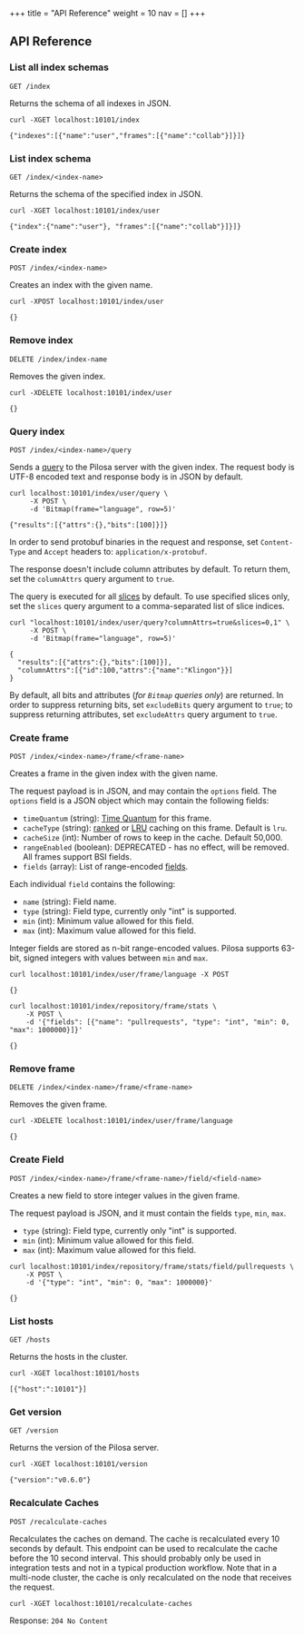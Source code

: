 +++
title = "API Reference"
weight = 10
nav = []
+++


## API Reference

### List all index schemas

`GET /index`

Returns the schema of all indexes in JSON.

``` request
curl -XGET localhost:10101/index
```
``` response
{"indexes":[{"name":"user","frames":[{"name":"collab"}]}]}
```

### List index schema

`GET /index/<index-name>`

Returns the schema of the specified index in JSON.

``` request
curl -XGET localhost:10101/index/user
```
``` response
{"index":{"name":"user"}, "frames":[{"name":"collab"}]}]}
```

### Create index

`POST /index/<index-name>`

Creates an index with the given name.

``` request
curl -XPOST localhost:10101/index/user
```
``` response
{}
```

### Remove index

`DELETE /index/index-name`

Removes the given index.

``` request
curl -XDELETE localhost:10101/index/user
```
``` response
{}
```

### Query index

`POST /index/<index-name>/query`

Sends a [query](../query-language/) to the Pilosa server with the given index. The request body is UTF-8 encoded text and response body is in JSON by default.

``` request
curl localhost:10101/index/user/query \
     -X POST \
     -d 'Bitmap(frame="language", row=5)'
```
``` response
{"results":[{"attrs":{},"bits":[100]}]}
```

In order to send protobuf binaries in the request and response, set `Content-Type` and `Accept` headers to: `application/x-protobuf`.

The response doesn't include column attributes by default. To return them, set the `columnAttrs` query argument to `true`.

The query is executed for all [slices](../data-model/#slice) by default. To use specified slices only, set the `slices` query argument to a comma-separated list of slice indices.

``` request
curl "localhost:10101/index/user/query?columnAttrs=true&slices=0,1" \
     -X POST \
     -d 'Bitmap(frame="language", row=5)'
```
``` response
{
  "results":[{"attrs":{},"bits":[100]}],
  "columnAttrs":[{"id":100,"attrs":{"name":"Klingon"}}]
}
```

By default, all bits and attributes (*for `Bitmap` queries only*) are returned. In order to suppress returning bits, set `excludeBits` query argument to `true`; to suppress returning attributes, set `excludeAttrs` query argument to `true`.

### Create frame

`POST /index/<index-name>/frame/<frame-name>`

Creates a frame in the given index with the given name.

The request payload is in JSON, and may contain the `options` field. The `options` field is a JSON object which may contain the following fields:

* `timeQuantum` (string): [Time Quantum](../data-model/#time-quantum) for this frame.
* `cacheType` (string): [ranked](../data-model/#ranked) or [LRU](../data-model/#lru) caching on this frame. Default is `lru`.
* `cacheSize` (int): Number of rows to keep in the cache. Default 50,000.
* `rangeEnabled` (boolean): DEPRECATED - has no effect, will be removed. All frames support BSI fields.
* `fields` (array): List of range-encoded [fields](../data-model/#bsi-range-encoding).

Each individual `field` contains the following:

* `name` (string): Field name.
* `type` (string): Field type, currently only "int" is supported.
* `min` (int): Minimum value allowed for this field.
* `max` (int): Maximum value allowed for this field.

Integer fields are stored as n-bit range-encoded values. Pilosa supports 63-bit, signed integers with values between `min` and `max`.

``` request
curl localhost:10101/index/user/frame/language -X POST
```
``` response
{}
```

``` request
curl localhost:10101/index/repository/frame/stats \
    -X POST \
    -d '{"fields": [{"name": "pullrequests", "type": "int", "min": 0, "max": 1000000}]}'
```
``` response
{}
```

### Remove frame

`DELETE /index/<index-name>/frame/<frame-name>`

Removes the given frame.

``` request
curl -XDELETE localhost:10101/index/user/frame/language
```
``` response
{}
```

### Create Field

`POST /index/<index-name>/frame/<frame-name>/field/<field-name>`

Creates a new field to store integer values in the given frame.

The request payload is JSON, and it must contain the fields `type`, `min`, `max`.

* `type` (string): Field type, currently only "int" is supported.
* `min` (int): Minimum value allowed for this field.
* `max` (int): Maximum value allowed for this field.

``` request
curl localhost:10101/index/repository/frame/stats/field/pullrequests \
    -X POST \
    -d '{"type": "int", "min": 0, "max": 1000000}'
```
``` response
{}
```

### List hosts

`GET /hosts`

Returns the hosts in the cluster.

``` request
curl -XGET localhost:10101/hosts
```
``` response
[{"host":":10101"}]
```

### Get version

`GET /version`

Returns the version of the Pilosa server.

``` request
curl -XGET localhost:10101/version
```
``` response
{"version":"v0.6.0"}
```

### Recalculate Caches

`POST /recalculate-caches`

Recalculates the caches on demand. The cache is recalculated every 10
seconds by default. This endpoint can be used to recalculate the cache
before the 10 second interval. This should probably only be used in
integration tests and not in a typical production workflow. Note that
in a multi-node cluster, the cache is only recalculated on the node
that receives the request.

``` request
curl -XGET localhost:10101/recalculate-caches
```

Response: `204 No Content`

